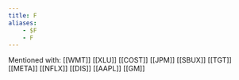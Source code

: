 ```yaml
---
title: F
aliases:
    - $F
    - F
---
```


Mentioned with:
[[WMT]]
[[XLU]]
[[COST]]
[[JPM]]
[[SBUX]]
[[TGT]]
[[META]]
[[NFLX]]
[[DIS]]
[[AAPL]]
[[GM]]

